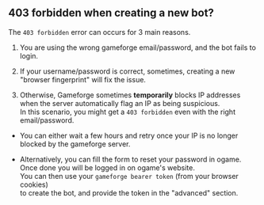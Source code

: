 ## 403 forbidden when creating a new bot?

The `403 forbidden` error can occurs for 3 main reasons.

1. You are using the wrong gameforge email/password, and the bot fails to login.

2. If your username/password is correct, sometimes, creating a new "browser fingerprint" will fix the issue.

3. Otherwise, Gameforge sometimes **temporarily** blocks IP addresses when the server automatically flag an IP as being suspicious.  
In this scenario, you might get a `403 forbidden` even with the right email/password.  

  - You can either wait a few hours and retry once your IP is no longer blocked by the gameforge server.  

  - Alternatively, you can fill the form to reset your password in ogame.  
  Once done you will be logged in on ogame's website.  
  You can then use your `gameforge bearer token` (from your browser cookies)  
  to create the bot, and provide the token in the "advanced" section.